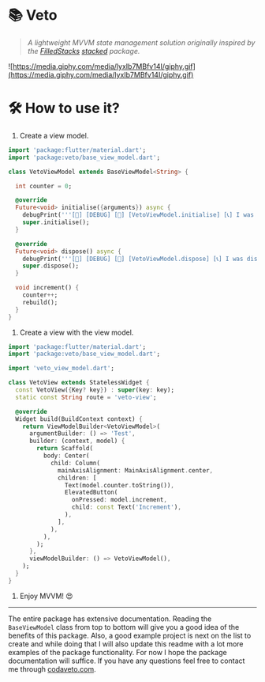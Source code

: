 # 📚 Veto

> *A lightweight MVVM state management solution originally inspired by the [FilledStacks](https://www.filledstacks.com/) [stacked](https://pub.dev/packages/stacked) package.*
>

![https://media.giphy.com/media/lyxIb7MBfv14I/giphy.gif](https://media.giphy.com/media/lyxIb7MBfv14I/giphy.gif)

# 🛠 How to use it?

1. Create a view model.

```dart
import 'package:flutter/material.dart';
import 'package:veto/base_view_model.dart';

class VetoViewModel extends BaseViewModel<String> {

  int counter = 0;

  @override
  Future<void> initialise({arguments}) async {
    debugPrint('''[🐛] [DEBUG] [🌟] [VetoViewModel.initialise] [📞] I was initialised!''');
    super.initialise();
  }

  @override
  Future<void> dispose() async {
    debugPrint('''[🐛] [DEBUG] [🌟] [VetoViewModel.dispose] [📞] I was disposed!''');
    super.dispose();
  }

  void increment() {
    counter++;
    rebuild();
  }
}
```

1. Create a view with the view model.

```dart
import 'package:flutter/material.dart';
import 'package:veto/base_view_model.dart';

import 'veto_view_model.dart';

class VetoView extends StatelessWidget {
  const VetoView({Key? key}) : super(key: key);
  static const String route = 'veto-view';

  @override
  Widget build(BuildContext context) {
    return ViewModelBuilder<VetoViewModel>(
      argumentBuilder: () => 'Test',
      builder: (context, model) {
        return Scaffold(
          body: Center(
            child: Column(
              mainAxisAlignment: MainAxisAlignment.center,
              children: [
                Text(model.counter.toString()),
                ElevatedButton(
                  onPressed: model.increment,
                  child: const Text('Increment'),
                ),
              ],
            ),
          ),
        );
      },
      viewModelBuilder: () => VetoViewModel(),
    );
  }
}
```

1. Enjoy MVVM! 😍

---

The entire package has extensive documentation. Reading the `BaseViewModel` class from top to bottom will give you a good idea of the benefits of this package. Also, a good example project is next on the list to create and while doing that I will also update this readme with a lot more examples of the package functionality. For now I hope the package documentation will suffice. If you have any questions feel free to contact me through [codaveto.com](https://www.codaveto.com).
